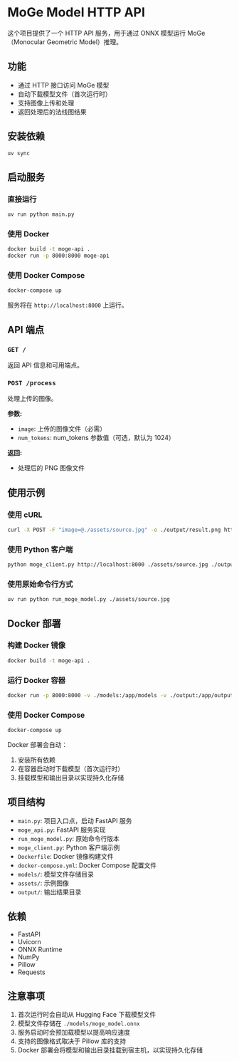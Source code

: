 # MoGe Model HTTP API

这个项目提供了一个 HTTP API 服务，用于通过 ONNX 模型运行 MoGe（Monocular Geometric Model）推理。

## 功能

- 通过 HTTP 接口访问 MoGe 模型
- 自动下载模型文件（首次运行时）
- 支持图像上传和处理
- 返回处理后的法线图结果

## 安装依赖

```bash
uv sync
```

## 启动服务

### 直接运行
```bash
uv run python main.py
```

### 使用 Docker
```bash
docker build -t moge-api .
docker run -p 8000:8000 moge-api
```

### 使用 Docker Compose
```bash
docker-compose up
```

服务将在 `http://localhost:8000` 上运行。

## API 端点

### `GET /`

返回 API 信息和可用端点。

### `POST /process`

处理上传的图像。

**参数:**
- `image`: 上传的图像文件（必需）
- `num_tokens`: num_tokens 参数值（可选，默认为 1024）

**返回:**
- 处理后的 PNG 图像文件

## 使用示例

### 使用 cURL

```bash
curl -X POST -F "image=@./assets/source.jpg" -o ./output/result.png http://localhost:8000/process
```

### 使用 Python 客户端

```bash
python moge_client.py http://localhost:8000 ./assets/source.jpg ./output/result.png
```

### 使用原始命令行方式

```bash
uv run python run_moge_model.py ./assets/source.jpg
```

## Docker 部署

### 构建 Docker 镜像
```bash
docker build -t moge-api .
```

### 运行 Docker 容器
```bash
docker run -p 8000:8000 -v ./models:/app/models -v ./output:/app/output moge-api
```

### 使用 Docker Compose
```bash
docker-compose up
```

Docker 部署会自动：
1. 安装所有依赖
2. 在容器启动时下载模型（首次运行时）
3. 挂载模型和输出目录以实现持久化存储

## 项目结构

- `main.py`: 项目入口点，启动 FastAPI 服务
- `moge_api.py`: FastAPI 服务实现
- `run_moge_model.py`: 原始命令行版本
- `moge_client.py`: Python 客户端示例
- `Dockerfile`: Docker 镜像构建文件
- `docker-compose.yml`: Docker Compose 配置文件
- `models/`: 模型文件存储目录
- `assets/`: 示例图像
- `output/`: 输出结果目录

## 依赖

- FastAPI
- Uvicorn
- ONNX Runtime
- NumPy
- Pillow
- Requests

## 注意事项

1. 首次运行时会自动从 Hugging Face 下载模型文件
2. 模型文件存储在 `./models/moge_model.onnx`
3. 服务启动时会预加载模型以提高响应速度
4. 支持的图像格式取决于 Pillow 库的支持
5. Docker 部署会将模型和输出目录挂载到宿主机，以实现持久化存储